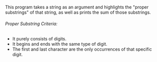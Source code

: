 This program takes a string as an argument and highlights the "proper substrings" of that string, as well as prints the sum of those substrings.

###### Proper Substring Criteria:
- It purely consists of digits.
- It begins and ends with the same type of digit.
- The first and last character are the only occurrences of that specific digit.
